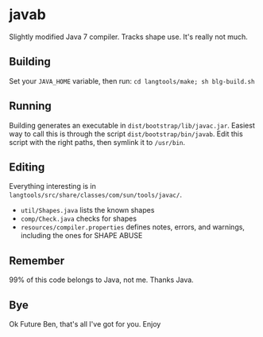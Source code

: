 javab
=====

Slightly modified Java 7 compiler. Tracks shape use. It's really not much.

Building
--------
Set your `JAVA_HOME` variable, then run:
`cd langtools/make; sh blg-build.sh`

Running
-------
Building generates an executable in `dist/bootstrap/lib/javac.jar`.
Easiest way to call this is through the script `dist/bootstrap/bin/javab`.
Edit this script with the right paths, then symlink it to `/usr/bin`.

Editing
-------
Everything interesting is in `langtools/src/share/classes/com/sun/tools/javac/`.

* `util/Shapes.java` lists the known shapes
* `comp/Check.java` checks for shapes
* `resources/compiler.properties` defines notes, errors, and warnings, including the ones for SHAPE ABUSE

Remember
--------
99% of this code belongs to Java, not me. Thanks Java.

Bye
---
Ok Future Ben, that's all I've got for you. Enjoy

